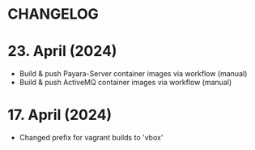 # CHANGELOG

# 23. April (2024)
  * Build & push Payara-Server container images via workflow (manual)
  * Build & push ActiveMQ container images via workflow (manual)

# 17. April (2024)
  * Changed prefix for vagrant builds to 'vbox'
